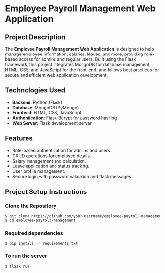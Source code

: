 # Employee Payroll Management Web Application

## Project Description
The **Employee Payroll Management Web Application** is designed to help manage employee information, salaries, leaves, and more, providing role-based access for admins and regular users. Built using the Flask framework, this project integrates MongoDB for database management, HTML, CSS, and JavaScript for the front-end, and follows best practices for secure and efficient web application development.

## Technologies Used
- **Backend**: Python (Flask)
- **Database**: MongoDB (PyMongo)
- **Frontend**: HTML, CSS, JavaScript
- **Authentication**: Flask-Bcrypt for password hashing
- **Web Server**: Flask development server

## Features
- Role-based authentication for admins and users.
- CRUD operations for employee details.
- Salary management and calculation.
- Leave application and status tracking.
- User profile management.
- Secure login with password validation and flash messages.

## Project Setup Instructions

### Clone the Repository
```bash
$ git clone https://github.com/your-username/employee-payroll-management.git
$ cd employee-payroll-management
```
### Required dependencies
```bash
$ pip install -r requirements.txt
```
### To run the server
```bash
$ flask run
```

